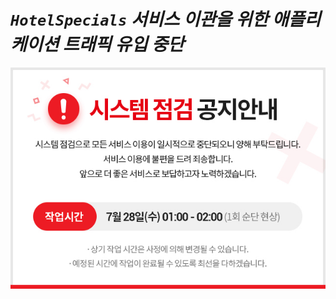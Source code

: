 # ***`HotelSpecials` 서비스 이관을 위한 애플리케이션 트래픽 유입 중단***

![시스템 작업 공지](../../images/application-database-migration/system-upgrade-notice-with-smooth-disruption.png)
